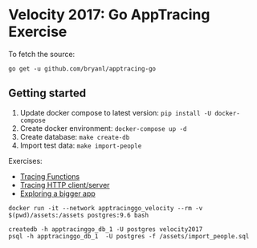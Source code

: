 # Velocity 2017: Go AppTracing Exercise

To fetch the source:

`go get -u github.com/bryanl/apptracing-go`

## Getting started

1. Update docker compose to latest version: `pip install -U docker-compose`
1. Create docker environment: `docker-compose up -d`
1. Create database: `make create-db`
1. Import test data: `make import-people`

Exercises:

* [Tracing Functions](functions)
* [Tracing HTTP client/server](clientserver)
* [Exploring a bigger app](app)



```
docker run -it --network apptracinggo_velocity --rm -v $(pwd)/assets:/assets postgres:9.6 bash
```

```
createdb -h apptracinggo_db_1 -U postgres velocity2017
psql -h apptracinggo_db_1  -U postgres -f /assets/import_people.sql
```

